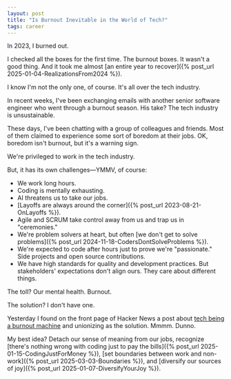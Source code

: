 ```yaml
---
layout: post
title: "Is Burnout Inevitable in the World of Tech?"
tags: career
---
```


In 2023, I burned out.

I checked all the boxes for the first time. The burnout boxes. It wasn't a good thing. And it took me almost [an entire year to recover]({% post_url 2025-01-04-RealizationsFrom2024 %}).

I know I'm not the only one, of course. It's all over the tech industry.

In recent weeks, I've been exchanging emails with another senior software engineer who went through a burnout season. His take? The tech industry is unsustainable.

These days, I've been chatting with a group of colleagues and friends. Most of them claimed to experience some sort of boredom at their jobs. OK, boredom isn't burnout, but it's a warning sign.

We're privileged to work in the tech industry.

But, it has its own challenges—YMMV, of course:

* We work long hours.
* Coding is mentally exhausting.
* AI threatens us to take our jobs.
* [Layoffs are always around the corner]({% post_url 2023-08-21-OnLayoffs %}).
* Agile and SCRUM take control away from us and trap us in "ceremonies."
* We're problem solvers at heart, but often [we don't get to solve problems]({% post_url 2024-11-18-CodersDontSolveProblems %}).
* We're expected to code after hours just to prove we're "passionate." Side projects and open source contributions.
* We have high standards for quality and development practices. But stakeholders' expectations don't align ours. They care about different things.

The toll? Our mental health. Burnout.

The solution? I don't have one.

Yesterday I found on the front page of Hacker News a post about [tech being a burnout machine](https://unionize.fyi/) and unionizing as the solution. Mmmm. Dunno.

My best idea? Detach our sense of meaning from our jobs, recognize [there's nothing wrong with coding just to pay the bills]({% post_url 2025-01-15-CodingJustForMoney %}), [set boundaries between work and non-work]({% post_url 2025-03-03-Boundaries %}), and [diversify our sources of joy]({% post_url 2025-01-07-DiversifyYourJoy %}).
